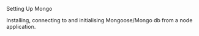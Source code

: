 Setting Up Mongo

Installing, connecting to and initialising Mongoose/Mongo db from a node application.